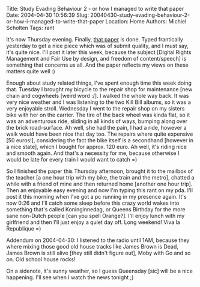 Title: Study Evading Behaviour 2 - or how I managed to write that paper
Date: 2004-04-30 10:56:39
Slug: 20040430-study-evading-behaviour-2-or-how-i-managed-to-write-that-paper
Location: Home
Authors: Michiel Scholten
Tags: rant

<p>It's now Thursday evening. Finally, <a href="index.php?rantid=107">that paper</a> is done. Typed frantically yesterday to get a nice piece which was of submit quality, and I must say, it's quite nice. I'll post it later this week, because the subject [Digital Rights Management and Fair Use by design, and freedom of content/speech] is something that concerns us all. And the paper reflects my views on these matters quite well :)</p>



<p>Enough about study related things, I've spent enough time this week doing that. Tuesday I brought my bicycle to the repair shop for maintenance [new chain and cogwheels [weird word :/]. I walked the whole way back. It was very nice weather and I was listening to the two Kill Bill albums, so it was a very enjoyable stroll. Wednesday I went to the repair shop on my sisters bike with her on the carrier. The tire of the back wheel was kinda flat, so it was an adventurous ride, sliding in all kinds of ways, bumping along over the brick road-surface. Ah well, she had the pain, I had a ride, however a walk would have been nice that day too. The repairs where quite expensive [50 euros!], considering the fact the bike itself is a secondhand [however in a nice state], which I bought for approx. 120 euro. Ah well, it's riding nice and smooth again. And that's a necessity for me, because otherwise I would be late for every train I would want to catch =)</p>



<p>So I finished the paper this Thursday afternoon, brought it to the mailbox of the teacher [a one hour trip with my bike, the train and the metro], chatted a while with a friend of mine and then returned home [another one hour trip]. Then an enjoyable easy evening and now I'm typing this rant on my pda. I'll post it this morning when I've got a pc running in my presence again. It's now 0:26 and I'll catch some sleep before this crazy world wakes into something that's called Koninginnedag, or Queens Birthday for the more sane non-Dutch people [can you spell Orange?]. I'll enjoy lunch with my girlfriend and then I'll just enjoy a quiet day off. Long weekend! Viva la Republique =)</p>


<p>Addendum on 2004-04-30: I listened to the radio until 1AM, because they where mixing those good old house tracks like James Brown is Dead, James Brown is still alive [they still didn't figure out], Moby with Go and so on. Old school house rocks!</p>

<p>On a sidenote, it's sunny weather, so I guess Queensday [sic] will be a nice happening. I'll see when I watch the news tonight ;)</p>